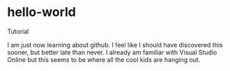 # hello-world
Tutorial

I am just now learning about github. I feel like I should have discovered this sooner, but better late than never. I already am familiar with Visual Studio Online but this seems to be where all the cool kids are hanging out.
